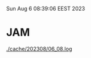 Sun Aug  6 08:39:06 EEST 2023
# JAM
<a href='./cache/202308/06_08.log'>./cache/202308/06_08.log</a>
